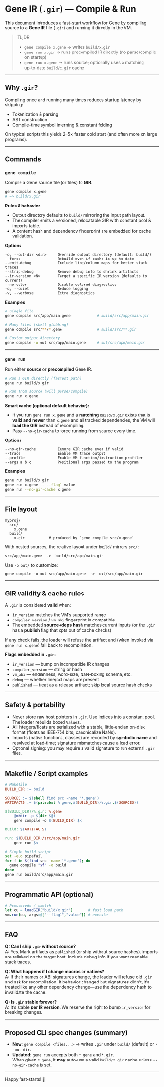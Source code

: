 # Gene IR (`.gir`) — Compile & Run

This document introduces a fast-start workflow for Gene by compiling source to a **Gene IR** file (`.gir`) and running it directly in the VM.

> TL;DR  
> - `gene compile x.gene` → writes `build/x.gir`  
> - `gene run x.gir` → runs precompiled IR directly (no parse/compile on startup)  
> - `gene run x.gene` → runs source; optionally uses a matching up‑to‑date `build/x.gir` cache

---

## Why `.gir`?

Compiling once and running many times reduces startup latency by skipping:
- Tokenization & parsing
- AST construction
- Compile-time symbol interning & constant folding

On typical scripts this yields 2–5× faster cold start (and often more on large programs).

---

## Commands

### `gene compile`
Compile a Gene source file (or files) to **GIR**.

```bash
gene compile x.gene
# => build/x.gir
```

**Rules & behavior**
- Output directory defaults to `build/` mirroring the input path layout.
- The compiler emits a versioned, relocatable GIR with constant pool & imports table.
- A content hash and dependency fingerprint are embedded for cache validation.

**Options**
```
-o, --out-dir <dir>     Override output directory (default: build/)
--force                 Rebuild even if cache is up-to-date
--emit-debug            Include line/column maps for better stack traces
--strip-debug           Remove debug info to shrink artifacts
--ir-version <N>        Target a specific IR version (defaults to current)
--no-color              Disable colored diagnostics
-q, --quiet             Reduce logging
-v, --verbose           Extra diagnostics
```

**Examples**
```bash
# Single file
gene compile src/app/main.gene            # build/src/app/main.gir

# Many files (shell globbing)
gene compile src/**/*.gene                # build/src/**.gir

# Custom output directory
gene compile -o out src/app/main.gene     # out/src/app/main.gir
```

---

### `gene run`
Run either **source** or **precompiled** Gene IR.

```bash
# Run a GIR directly (fastest path)
gene run build/x.gir

# Run from source (will parse/compile)
gene run x.gene
```

**Smart cache (optional default behavior):**
- If you run `gene run x.gene` and a **matching** `build/x.gir` exists that is **valid and newer** than `x.gene` and all tracked dependencies, the VM will **load the GIR** instead of recompiling.
- Pass `--no-gir-cache` to force running from source every time.

**Options**
```
--no-gir-cache          Ignore GIR cache even if valid
--trace                 Enable VM trace output
--profile               Enable VM function/instruction profiler
--args a b c            Positional args passed to the program
```

**Examples**
```bash
gene run build/x.gir
gene run x.gene -- --flag1 value
gene run --no-gir-cache x.gene
```

---

## File layout

```
myproj/
  src/
    x.gene
  build/
    x.gir           # produced by `gene compile src/x.gene`
```

With nested sources, the relative layout under `build/` mirrors `src/`:

```
src/app/main.gene  ->  build/src/app/main.gir
```

Use `-o out/` to customize:

```
gene compile -o out src/app/main.gene  ->  out/src/app/main.gir
```

---

## GIR validity & cache rules

A `.gir` is considered **valid** when:
- `ir_version` matches the VM’s supported range
- `compiler_version` / `vm_abi` fingerprint is compatible
- The embedded **source+deps hash** matches current inputs (or the `.gir` has a **publish** flag that opts out of cache checks)

If any check fails, the loader will refuse the artifact and (when invoked via `gene run x.gene`) fall back to recompilation.

**Flags embedded in `.gir`:**
- `ir_version` — bump on incompatible IR changes
- `compiler_version` — string or hash
- `vm_abi` — endianness, word-size, NaN-boxing schema, etc.
- `debug` — whether line/col maps are present
- `published` — treat as a release artifact; skip local source hash checks

---

## Safety & portability

- Never store raw host pointers in `.gir`. Use indices into a constant pool. The loader rebuilds boxed `Value`s.
- All integers/floats are serialized with a stable, little‑endian on-disk format (floats as IEEE‑754 bits; canonicalize NaNs).
- Imports (native functions, classes) are recorded by **symbolic name** and resolved at load‑time; signature mismatches cause a load error.
- Optional signing: you may require a valid signature to run external `.gir` files.

---

## Makefile / Script examples

```makefile
# Makefile
BUILD_DIR := build

SOURCES := $(shell find src -name '*.gene')
ARTIFACTS := $(patsubst %.gene,$(BUILD_DIR)/%.gir,$(SOURCES))

$(BUILD_DIR)/%.gir: %.gene
	@mkdir -p $(dir $@)
	gene compile -o $(BUILD_DIR) $<

build: $(ARTIFACTS)

run: $(BUILD_DIR)/src/app/main.gir
	gene run $<
```

```bash
# Simple build script
set -euo pipefail
for f in $(find src -name '*.gene'); do
  gene compile "$f" -o build
done
gene run build/src/app/main.gir
```

---

## Programmatic API (optional)

```nim
# Pseudocode / sketch
let cu = loadGIR("build/x.gir")       # fast load path
vm.run(cu, args=@["--flag1","value"]) # execute
```

---

## FAQ

**Q: Can I ship `.gir` without source?**  
A: Yes. Mark artifacts as `published` (or ship without source hashes). Imports are relinked on the target host. Include debug info if you want readable stack traces.

**Q: What happens if I change macros or natives?**  
A: If their names or ABI signatures change, the loader will refuse old `.gir` and ask for recompilation. If behavior changed but signatures didn’t, it’s treated like any other dependency change—use the dependency hash to invalidate the cache.

**Q: Is `.gir` stable forever?**  
A: It’s stable **per IR version**. We reserve the right to bump `ir_version` for breaking changes.

---

## Proposed CLI spec changes (summary)

- **New**: `gene compile <files...>` → writes `.gir` under `build/` (default) or `--out-dir`.
- **Updated**: `gene run` accepts both `*.gene` and `*.gir`.  
  When given `*.gene`, it **may** auto‑use a valid `build/*.gir` cache unless `--no-gir-cache` is set.

---

Happy fast‑starts! 🚀